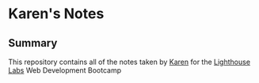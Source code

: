 # Karen's Notes

## Summary

This repository contains all of the notes taken by [Karen](https://github.com/karen-mui) for the [Lighthouse Labs](https://www.lighthouselabs.ca/) Web Development Bootcamp